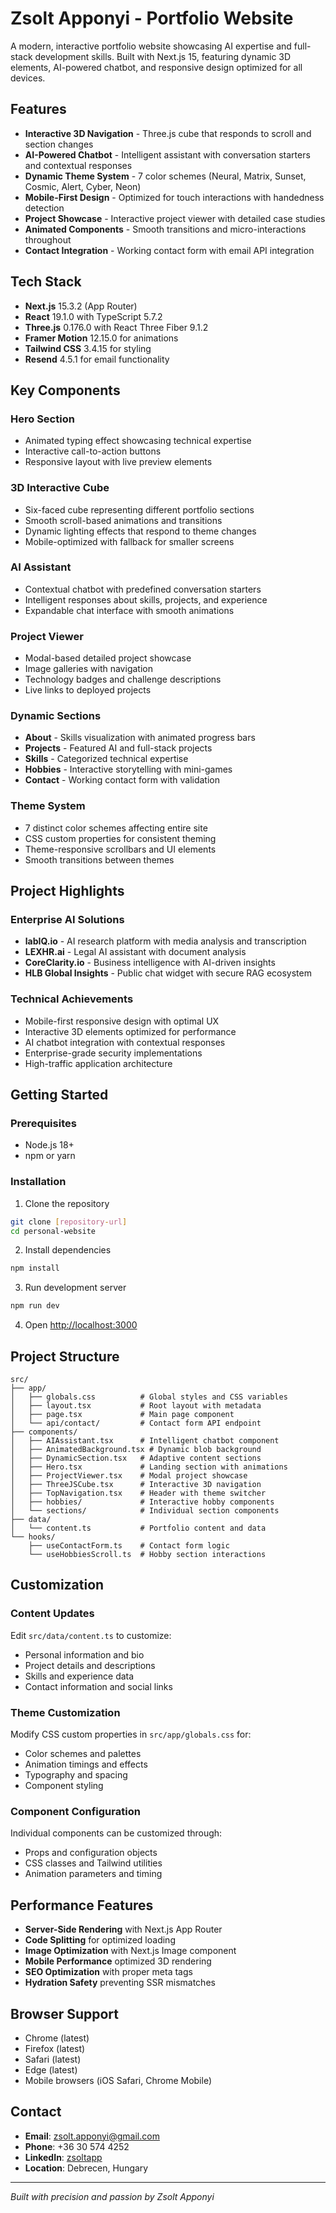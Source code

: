 # Zsolt Apponyi - Portfolio Website

A modern, interactive portfolio website showcasing AI expertise and full-stack development skills. Built with Next.js 15, featuring dynamic 3D elements, AI-powered chatbot, and responsive design optimized for all devices.

## Features

- **Interactive 3D Navigation** - Three.js cube that responds to scroll and section changes
- **AI-Powered Chatbot** - Intelligent assistant with conversation starters and contextual responses
- **Dynamic Theme System** - 7 color schemes (Neural, Matrix, Sunset, Cosmic, Alert, Cyber, Neon)
- **Mobile-First Design** - Optimized for touch interactions with handedness detection
- **Project Showcase** - Interactive project viewer with detailed case studies
- **Animated Components** - Smooth transitions and micro-interactions throughout
- **Contact Integration** - Working contact form with email API integration

## Tech Stack

- **Next.js** 15.3.2 (App Router)
- **React** 19.1.0 with TypeScript 5.7.2
- **Three.js** 0.176.0 with React Three Fiber 9.1.2
- **Framer Motion** 12.15.0 for animations
- **Tailwind CSS** 3.4.15 for styling
- **Resend** 4.5.1 for email functionality

## Key Components

### Hero Section
- Animated typing effect showcasing technical expertise
- Interactive call-to-action buttons
- Responsive layout with live preview elements

### 3D Interactive Cube
- Six-faced cube representing different portfolio sections
- Smooth scroll-based animations and transitions
- Dynamic lighting effects that respond to theme changes
- Mobile-optimized with fallback for smaller screens

### AI Assistant
- Contextual chatbot with predefined conversation starters
- Intelligent responses about skills, projects, and experience
- Expandable chat interface with smooth animations

### Project Viewer
- Modal-based detailed project showcase
- Image galleries with navigation
- Technology badges and challenge descriptions
- Live links to deployed projects

### Dynamic Sections
- **About** - Skills visualization with animated progress bars
- **Projects** - Featured AI and full-stack projects
- **Skills** - Categorized technical expertise
- **Hobbies** - Interactive storytelling with mini-games
- **Contact** - Working contact form with validation

### Theme System
- 7 distinct color schemes affecting entire site
- CSS custom properties for consistent theming
- Theme-responsive scrollbars and UI elements
- Smooth transitions between themes

## Project Highlights

### Enterprise AI Solutions
- **labIQ.io** - AI research platform with media analysis and transcription
- **LEXHR.ai** - Legal AI assistant with document analysis
- **CoreClarity.io** - Business intelligence with AI-driven insights
- **HLB Global Insights** - Public chat widget with secure RAG ecosystem

### Technical Achievements
- Mobile-first responsive design with optimal UX
- Interactive 3D elements optimized for performance
- AI chatbot integration with contextual responses
- Enterprise-grade security implementations
- High-traffic application architecture

## Getting Started

### Prerequisites
- Node.js 18+
- npm or yarn

### Installation

1. Clone the repository
```bash
git clone [repository-url]
cd personal-website
```

2. Install dependencies
```bash
npm install
```

3. Run development server
```bash
npm run dev
```

4. Open [http://localhost:3000](http://localhost:3000)

## Project Structure

```
src/
├── app/
│   ├── globals.css          # Global styles and CSS variables
│   ├── layout.tsx           # Root layout with metadata
│   ├── page.tsx             # Main page component
│   └── api/contact/         # Contact form API endpoint
├── components/
│   ├── AIAssistant.tsx      # Intelligent chatbot component
│   ├── AnimatedBackground.tsx # Dynamic blob background
│   ├── DynamicSection.tsx   # Adaptive content sections
│   ├── Hero.tsx             # Landing section with animations
│   ├── ProjectViewer.tsx    # Modal project showcase
│   ├── ThreeJSCube.tsx      # Interactive 3D navigation
│   ├── TopNavigation.tsx    # Header with theme switcher
│   ├── hobbies/             # Interactive hobby components
│   └── sections/            # Individual section components
├── data/
│   └── content.ts           # Portfolio content and data
└── hooks/
    ├── useContactForm.ts    # Contact form logic
    └── useHobbiesScroll.ts  # Hobby section interactions
```

## Customization

### Content Updates
Edit `src/data/content.ts` to customize:
- Personal information and bio
- Project details and descriptions
- Skills and experience data
- Contact information and social links

### Theme Customization
Modify CSS custom properties in `src/app/globals.css` for:
- Color schemes and palettes
- Animation timings and effects
- Typography and spacing
- Component styling

### Component Configuration
Individual components can be customized through:
- Props and configuration objects
- CSS classes and Tailwind utilities
- Animation parameters and timing

## Performance Features

- **Server-Side Rendering** with Next.js App Router
- **Code Splitting** for optimized loading
- **Image Optimization** with Next.js Image component
- **Mobile Performance** optimized 3D rendering
- **SEO Optimization** with proper meta tags
- **Hydration Safety** preventing SSR mismatches

## Browser Support

- Chrome (latest)
- Firefox (latest)
- Safari (latest)
- Edge (latest)
- Mobile browsers (iOS Safari, Chrome Mobile)

## Contact

- **Email**: zsolt.apponyi@gmail.com
- **Phone**: +36 30 574 4252
- **LinkedIn**: [zsoltapp](https://www.linkedin.com/in/zsoltapp)
- **Location**: Debrecen, Hungary

---

*Built with precision and passion by Zsolt Apponyi*
